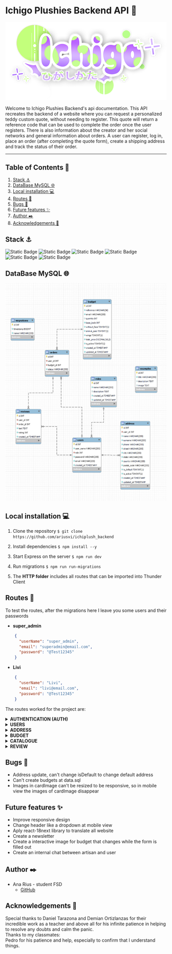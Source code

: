 # Ichigo Plushies Backend API 🧸
![ichigo_logo](./src/img/ichigo_logo.png)

Welcome to Ichigo Plushies Backend's api documentation. This API recreates the backend of a website where you can request a personalized teddy custom quote, without needing to register. This quote will return a reference code that can be used to complete the order once the user registers.
There is also information about the creator and her social networks and general information about orders.
A user can register, log in, place an order (after completing the quote form), create a shipping address and track the status of their order.

---

## Table of Contents 📂
<ol>
<li><a href="#stack-⚓">Stack ⚓</a></li>
<li><a href="#database-mysql-🌐">DataBase MySQL 🌐</a></li>
<li><a href="#local-installation-💻">Local installation 💻</a></li>
<li><a href="#routes-👾">Routes 👾</a></li>
<li><a href="#Bugs-🐜">Bugs 🐜</a></li>
<li><a href="#Future-features-✨">Future features ✨</a></li>
<li><a href="#author-✒️">Author ✒️</a></li>
<li><a href="#acknowledgements-🙏">Acknowledgements 🙏</a></li>
</ol>

## Stack ⚓
![Static Badge](https://img.shields.io/badge/TypeScript%20-%20blue)
![Static Badge](https://img.shields.io/badge/Express%20JS%20%20-%20black)
![Static Badge](https://img.shields.io/badge/MySQL%20%20-%20lightblue)
![Static Badge](https://img.shields.io/badge/NODE%20JS%20%20-%20green)
![Static Badge](https://img.shields.io/badge/JavaScript%20%20-%20orange)
![Static Badge](https://img.shields.io/badge/JWT%20(JSON%20Web%20Tokens)%20%20-%20purple)


## DataBase MySQL 🌐
![database_image](./src/img/database.JPG)

## Local installation 💻
1. Clone the repository
 ` $ git clone https://github.com/ariusvi/ichiplush_backend `
2. Install dependencies
 ``` $ npm install --y ``` 
3. Start Express on the server
 ``` $ npm run dev ```
4. Run migrations
 ``` $ npm run run-migrations ``` 

5. The <b>HTTP folder</b> includes all routes that can be imported into Thunder Client

## Routes 👾
To test the routes, after the migrations here I leave you some users and their passwords

- **super_admin** 
```json
    {
      "userName": "super_admin",
      "email": "superadmin@email.com",
      "password": "@Test12345"
    }
```

- **Livi** 
```json
    {
      "userName": "Livi",
      "email": "livi@email.com",
      "password": "@Test12345"
    }
```



The routes worked for the project are:

<details>
  <summary><B>AUTHENTICATION (AUTH)</B></summary>

### Register
- **URL:** `/api/auth/register`
- **Method:** `POST`
- **Body Parameters:**
  - `userName`: String, required, must be between 3 and 25 characters. It can include letters, numbers, and underscores.
  - `email`: String, required, must be a valid email address.
  - `password`: String, required, must be between 10 and 30 characters, and include at least one uppercase letter, one number, and one special character
- **Example:**
  - **Request:**
    ```http
    POST /api/auth/register
    ```
    **Body:**
    ```json
    {
      "userName": "username",
      "email": "email@email.com",
      "password": "@Test12345"
    }
    ```


### Login

- **URL:** `/api/auth/login`
- **Method:** `POST`
- **Body Parameters:**
  - `email`: String, required, must be a valid email address.
  - `password`: String, required
- **Example:**
  - **Request:**
    ```http
    POST /api/auth/login
    ```
    **Body:**
    ```json
    {
      "email": "livi@email.com",
      "password": "@Test12345"
    }
    ```
</details>


<details>
  <summary><B>USERS</B></summary>

User routes include:


### Get Users

- **URL:** `/api/users`
- **Method:** `GET`
- **Headers:** `Authorization: Bearer <token>`
- **Middleware:** `auth`, `isSuperAdmin`


### Get User Profile

- **URL:** `/api/users/profile`
- **Method:** `GET`
- **Headers:** `Authorization: Bearer <token>`
- **Middleware:** `auth`


### Update User Profile

- **URL:** `/api/users/profile`
- **Method:** `PUT`
- **Headers:** `Authorization: Bearer <token>`
- **Middleware:** `auth`
- **Body Parameters:**
  - `userName`: String, optional

- **Example:**
  - **Request:**
    ```http
    PUT /api/users/profile
    ```
    **Body:**
    ```json
    {
      "userName": "newUsername",
    }
    ```


### Delete User

- **URL:** `/api/users/delete`
- **Method:** `DELETE`
- **Headers:** `Authorization: Bearer <token>`
- **Middleware:** `auth`, `isSuperAdmin`
- **Body Parameters:**
  - `id`: Number, required
- **Example:**
  - **Request:**
    ```http
    DELETE /api/users/delete
    ```
    **Body:**
    ```json
    {
      "id": 7
    }
    ```
</details>

<details>
  <summary><B>ADDRESS</B></summary>
Address routes include:

### Create Address
- **URL:** `/api/address/create`
- **Method:** `POST`
- **Auth required:** Yes
- **Body Parameters:**
    ```json
    {
  "title": "[string]",
  "name": "[string]",
  "surname": "[string]",
  "phone": "[string]",
  "street": "[string]",
  "city": "[string]",
  "state": "[string]",
  "country": "[string]",
  "postalCode": "[string]",
  "isDefault": "[boolean]"
    }

### Get Address
- **URL:** `/api/address`
- **Method:** `GET`
- **Auth required:** Yes

### Update Address
- **URL:** `/api/address`
- **Method:** `PUT`
- **Auth required:** Yes
- **Body Parameters:**
    ```json
    {
  "title": "[string]",
  "name": "[string]",
  "surname": "[string]",
  "phone": "[string]",
  "street": "[string]",
  "city": "[string]",
  "state": "[string]",
  "country": "[string]",
  "postalCode": "[string]",
  "isDefault": "[boolean]"
    }

### Delete Address
- **URL:** `/api/address`
- **Method:** `DELETE`
- **Auth required:** Yes
- **Body Parameters:**
    ```json
    {
    "id": "[string]"
    }

### Get Default Address
- **URL:** `/api/address/default`
- **Method:** `PUT`
- **Auth required:** Yes
</details>


<details>
  <summary><B>BUDGET</B></summary>
Budget routes include:


### Create Budget
- **URL:** `/api/budget/new`
- **Method:** `POST`
- **Body Parameters:**
    ```json
    {
    "email": "[string]",
    "withoutFace": "[boolean]",
    "animalEars": "[boolean]",
    "wings": "[boolean]",
    "quantity": "[number]"
        }

### Get Budget
- **URL:** `/api/budget/`
- **Method:** `GET`
- **Auth required:** Yes
- **Body Parameters:**

    ```json
    {
    "reference": "[string]"
    }
</details>


<details>
  <summary><B>CATALOGUE</B></summary>

Catalogue routes include:

### Create Item
- **URL:** `/api/catalogue/`
- **Method:** `POST`
- **Auth required:** Yes
- **Middleware:** SuperAdmin
- **Body Parameters:**
```json
{
    "title": "[string]",
    "description": "[string]",
    "image": "[string]"
}
```


### Create Item
- **URL:** `/api/catalogue/`
- **Method:** `PUT`
- **Auth required:** Yes
- **Middleware:** SuperAdmin
- **Body Parameters:**
```json
{
  "itemId": "[string]",
  "title": "[string]",
  "description": "[string]",
  "image": "[string]"
}
```

### Delete Item
- **URL:** `/api/catalogue/`
- **Method:** `DELETE`
- **Auth required:** Yes
- **Middleware:** SuperAdmin
- **Body Parameters:**
```json
{
  "itemId": "[string]",
}
```

### Create Order
- **URL:** `/api/order/create`
- **Method:** `POST`
- **Auth required:** Yes
- **Body Parameters:**
```json
{
  "reference": "1d8b13c0-0f9b-11ef-8ae3-0242ac110002"
}
```
Note: create first a new budget and copy that reference to create Order

### Update Order
- **URL:** `/api/order/update`
- **Method:** `PUT`
- **Auth required:** Yes
- **Middleware:** SuperAdmin
- **Body Parameters:**
```json
{
  "orderId": "[string]",
  "status": "[string]"
}
```

### Get Orders
- **URL:** `/api/order`
- **Method:** `GET`
- **Auth required:** Yes
</details>



<details>
  <summary><B>REVIEW</B></summary>

Review routes include:

### Create Review
- **URL:** `/api/review/create/`
- **Method:** `POST`
- **Auth required:** Yes
- **Body Parameters:**
```json
{
  "orderId": "[string]",
  "text": "[string]",
  "rating": "[number]"
}
```

### Get Review
- **URL:** `/api/review`
- **Method:** `GET`



### Delete Review
- **URL:** `/api/review/`
- **Method:** `DELETE`
- **Auth required:** Yes
- **Middleware:** SuperAdmin
- **Body Parameters:**
```json
{
  "reviewId": "[string]",
}
```
</details>

## Bugs 🐜
- Address update, can't  change isDefault to change default address
- Can't create budgets at data.sql
- Images in cardImage can't be resized to be responsive, so in mobile view the images of cardImage disappear

## Future features ✨
- Improve responsive design<br>
- Change header like a dropdown at mobile view
- Aply react-18next library to translate all website
- Create a newsletter
- Create a interactive image for budget that changes while the form is filled out
- Create an internal chat between artisan and user

## Author ✒️
* Ana Rius - student FSD
    * [GitHub](https://github.com/ariusvi)

## Acknowledgements 🙏
Special thanks to Daniel Tarazona and Demian Ortizlanzas for their incredible work as a teacher and above all for his infinite patience in helping to resolve any doubts and calm the panic.<br>
Thanks to my classmates:<br>
Pedro for his patience and help, especially to confirm that I understand things.<br>
